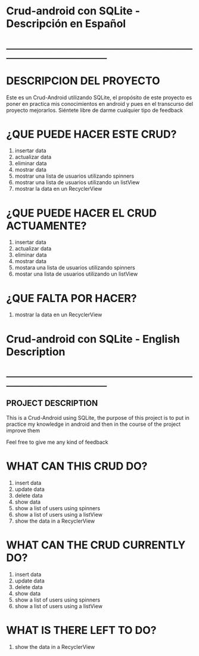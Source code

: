 # Crud-android con SQLite - Descripción en Español

## _____________________________________________________________________________

# DESCRIPCION DEL PROYECTO

Este es un Crud-Android utilizando SQLite, el propósito de este proyecto es poner en
practica mis conocimientos en android y pues en el transcurso del proyecto
mejorarlos.
Siéntete libre de darme cualquier tipo de feedback

# ¿QUE PUEDE HACER ESTE CRUD?

1. insertar data
2. actualizar data
3. eliminar data
4. mostrar data
5. mostrar una lista de usuarios utilizando spinners
6. mostrar una lista de usuarios utilizando un listView
7. mostrar la data en un RecyclerView 

# ¿QUE PUEDE HACER EL CRUD ACTUAMENTE?

1. insertar data
2. actualizar data
3. eliminar data
4. mostrar data
5. mostara una lista de usuarios utilizando spinners
6. mostar una lista de usuarios utilizando un listView

# ¿QUE FALTA POR HACER?

1. mostrar la data en un RecyclerView 


# Crud-android con SQLite - English Description

## _____________________________________________________________________________

## PROJECT DESCRIPTION

This is a Crud-Android using SQLite, the purpose of this project is to put in
practice my knowledge in android and then in the course of the project
improve them

Feel free to give me any kind of feedback

# WHAT CAN THIS CRUD DO?

1. insert data
2. update data
3. delete data
4. show data
5. show a list of users using spinners
6. show a list of users using a listView
7. show the data in a RecyclerView

# WHAT CAN THE CRUD CURRENTLY DO?

1. insert data
2. update data
3. delete data
4. show data
5. show a list of users using spinners
6. show a list of users using a listView

# WHAT IS THERE LEFT TO DO?

1. show the data in a RecyclerView


